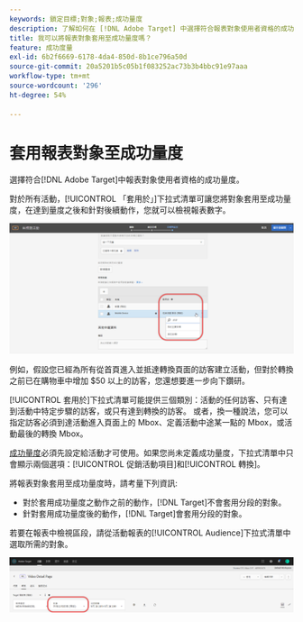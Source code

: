 ```yaml
---
keywords: 鎖定目標;對象;報表;成功量度
description: 了解如何在 [!DNL Adobe Target] 中選擇符合報表對象使用者資格的成功量度。
title: 我可以將報表對象套用至成功量度嗎？
feature: 成功度量
exl-id: 6b2f6669-6178-4da4-850d-8b1ce796a50d
source-git-commit: 20a5201b5c05b1f083252ac73b3b4bbc91e97aaa
workflow-type: tm+mt
source-wordcount: '296'
ht-degree: 54%

---
```


# 套用報表對象至成功量度

選擇符合[!DNL Adobe Target]中報表對象使用者資格的成功量度。

對於所有活動，[!UICONTROL 「套用於」]下拉式清單可讓您將對象套用至成功量度，在達到量度之後和針對後續動作，您就可以檢視報表數字。

![](assets/success_metric.png)

例如，假設您已經為所有從首頁進入並抵達轉換頁面的訪客建立活動，但對於轉換之前已在購物車中增加 $50 以上的訪客，您還想要進一步向下鑽研。

[!UICONTROL 套用於]下拉式清單可能提供三個類別：活動的任何訪客、只有達到活動中特定步驟的訪客，或只有達到轉換的訪客。 或者，換一種說法，您可以指定訪客必須到達活動進入頁面上的 Mbox、定義活動中途某一點的 Mbox，或活動最後的轉換 Mbox。

[成功量度](/help/c-activities/r-success-metrics/success-metrics.md#reference_D011575C85DA48E989A244593D9B9924)必須先設定給活動才可使用。如果您尚未定義成功量度，下拉式清單中只會顯示兩個選項：[!UICONTROL 促銷活動項目]和[!UICONTROL 轉換]。

將報表對象套用至成功量度時，請考量下列資訊:

* 對於套用成功量度之動作之前的動作，[!DNL Target]不會套用分段的對象。
* 針對套用成功量度後的動作，[!DNL Target]會套用分段的對象。

若要在報表中檢視區段，請從活動報表的[!UICONTROL Audience]下拉式清單中選取所需的對象。

![](assets/reporting_audience_dropdown.png)
